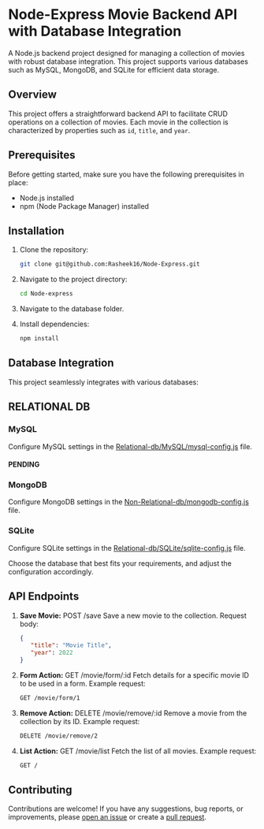 # Node-Express Movie Backend API with Database Integration

A Node.js backend project designed for managing a collection of movies with robust database integration. This project supports various databases such as MySQL, MongoDB, and SQLite for efficient data storage.

## Overview

This project offers a straightforward backend API to facilitate CRUD operations on a collection of movies. Each movie in the collection is characterized by properties such as `id`, `title`, and `year`.

## Prerequisites

Before getting started, make sure you have the following prerequisites in place:

- Node.js installed
- npm (Node Package Manager) installed

## Installation

1. Clone the repository:

   ```bash
   git clone git@github.com:Rasheek16/Node-Express.git
   ```

2. Navigate to the project directory:

   ```bash
   cd Node-express
   ```
3. Navigate to the database folder.
 
4. Install dependencies:

   ```bash
   npm install
   ```

## Database Integration

This project seamlessly integrates with various databases:
## RELATIONAL DB
### MySQL

Configure MySQL settings in the [Relational-db/MySQL/mysql-config.js](Relational-db/MySQL/mysql-config.js) file.

#### PENDING
### MongoDB

Configure MongoDB settings in the [Non-Relational-db/mongodb-config.js](config/mongodb-config.js) file. 


### SQLite

Configure SQLite settings in the [Relational-db/SQLite/sqlite-config.js](Relational-db/SQLite/sqlite-config.js) file.

Choose the database that best fits your requirements, and adjust the configuration accordingly.

## API Endpoints

1. **Save Movie:** POST /save
   Save a new movie to the collection.
   Request body:
   ```json
   {
      "title": "Movie Title",
      "year": 2022
   }
   ```

2. **Form Action:** GET /movie/form/:id
   Fetch details for a specific movie ID to be used in a form.
   Example request:
   ```bash
   GET /movie/form/1
   ```

3. **Remove Action:** DELETE /movie/remove/:id
   Remove a movie from the collection by its ID.
   Example request:
   ```bash
   DELETE /movie/remove/2
   ```

4. **List Action:** GET /movie/list
   Fetch the list of all movies.
   Example request:
   ```bash
   GET /
   ```

## Contributing

Contributions are welcome! If you have any suggestions, bug reports, or improvements, please [open an issue](https://github.com/Rasheek16/Node-Express/issues) or create a [pull request](https://github.com/Rasheek16/Node-Express/pulls).

